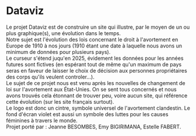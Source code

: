 # Dataviz
Le projet Dataviz est de construire un site qui illustre, par le moyen de un ou plus graphique(s), une évolution dans le temps.
<br>Notre sujet est l'évolution des lois concernant le droit à l'avortement en Europe de 1910 à nos jours (1910 étant une date à laquelle nous avons un minimum de données pour plusieurs pays).
<br>Le curseur s'étend juqu'en 2025, évidement les données pour les années futures sont fictives (en espérant tout de même qu'un maximum de pays seras en faveur de laisser le choix de décision aux personnes propriétaires des corps qu'ils veulent controler...).
<br>Le sujet de ce projet nous est venu après les nouvelles de changement de loi sur l'avortement aux État-Unies. On se sent tous concernés et nous avons trouvés cela étonnant de trouver peu, voire aucun site, qui référence cette évolution (sur les site français surtout).
<br>Le logo est donc un cintre, symbole universel de l'avortement clandestin. Le fond d'écran violet est aussi un symbole des luttes pour les causes féminines à travers le monde.
<br>Projet porté par : Jeanne BESOMBES, Emy BIGIRIMANA, Estelle FABERT.
